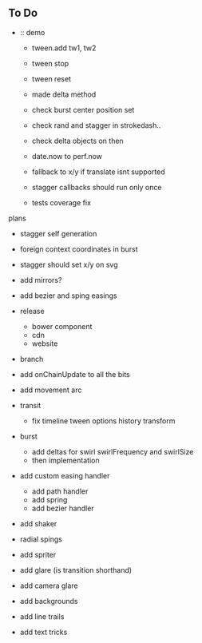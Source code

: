 ## To Do

- :: demo
  - tween.add tw1, tw2
  - tween stop
  - tween reset
  - made delta method
  - check burst center position set
  - check rand and stagger in strokedash..
  - check delta objects on then
  - date.now to perf.now

  - fallback to x/y if translate isnt supported
  - stagger callbacks should run only once
  - tests coverage fix

plans
  - stagger self generation
  - foreign context coordinates in burst
  - stagger should set x/y on svg
  - add mirrors?
  - add bezier and sping easings
  
- release
  - bower component
  - cdn
  - website
- branch
- add onChainUpdate to all the bits
- add movement arc
- transit
  - fix timeline tween options history transform
- burst
  - add deltas for swirl swirlFrequency and swirlSize
  - then implementation
- add custom easing handler
  - add path handler
  - add spring
  - add bezier handler
- add shaker
- radial spings
- add spriter
- add glare (is transition shorthand)
- add camera glare
- add backgrounds
- add line trails
- add text tricks


